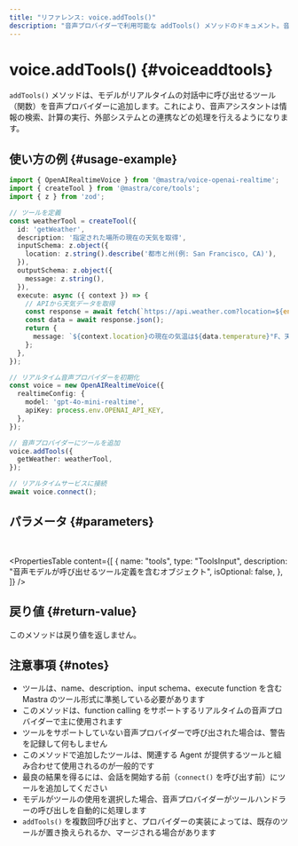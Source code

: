 ```yaml
---
title: "リファレンス: voice.addTools()"
description: "音声プロバイダーで利用可能な addTools() メソッドのドキュメント。音声モデルに関数呼び出し機能を付与します。"
---
```


# voice.addTools() \{#voiceaddtools\}

`addTools()` メソッドは、モデルがリアルタイムの対話中に呼び出せるツール（関数）を音声プロバイダーに追加します。これにより、音声アシスタントは情報の検索、計算の実行、外部システムとの連携などの処理を行えるようになります。

## 使い方の例 \{#usage-example\}

```typescript
import { OpenAIRealtimeVoice } from '@mastra/voice-openai-realtime';
import { createTool } from '@mastra/core/tools';
import { z } from 'zod';

// ツールを定義
const weatherTool = createTool({
  id: 'getWeather',
  description: '指定された場所の現在の天気を取得',
  inputSchema: z.object({
    location: z.string().describe('都市と州(例: San Francisco, CA)'),
  }),
  outputSchema: z.object({
    message: z.string(),
  }),
  execute: async ({ context }) => {
    // APIから天気データを取得
    const response = await fetch(`https://api.weather.com?location=${encodeURIComponent(context.location)}`);
    const data = await response.json();
    return {
      message: `${context.location}の現在の気温は${data.temperature}°F、天候は${data.conditions}です。`,
    };
  },
});

// リアルタイム音声プロバイダーを初期化
const voice = new OpenAIRealtimeVoice({
  realtimeConfig: {
    model: 'gpt-4o-mini-realtime',
    apiKey: process.env.OPENAI_API_KEY,
  },
});

// 音声プロバイダーにツールを追加
voice.addTools({
  getWeather: weatherTool,
});

// リアルタイムサービスに接続
await voice.connect();
```

## パラメータ \{#parameters\}

<br />

<PropertiesTable
  content={[
  {
    name: "tools",
    type: "ToolsInput",
    description:
      "音声モデルが呼び出せるツール定義を含むオブジェクト",
    isOptional: false,
  },
]}
/>

## 戻り値 \{#return-value\}

このメソッドは戻り値を返しません。

## 注意事項 \{#notes\}

* ツールは、name、description、input schema、execute function を含む Mastra のツール形式に準拠している必要があります
* このメソッドは、function calling をサポートするリアルタイムの音声プロバイダーで主に使用されます
* ツールをサポートしていない音声プロバイダーで呼び出された場合は、警告を記録して何もしません
* このメソッドで追加したツールは、関連する Agent が提供するツールと組み合わせて使用されるのが一般的です
* 最良の結果を得るには、会話を開始する前（`connect()` を呼び出す前）にツールを追加してください
* モデルがツールの使用を選択した場合、音声プロバイダーがツールハンドラーの呼び出しを自動的に処理します
* `addTools()` を複数回呼び出すと、プロバイダーの実装によっては、既存のツールが置き換えられるか、マージされる場合があります
